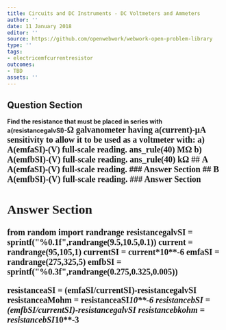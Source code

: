 ```yaml
---
title: Circuits and DC Instruments - DC Voltmeters and Ammeters
author: ''
date: 11 January 2018
editor: ''
source: https://github.com/openwebwork/webwork-open-problem-library
type: ''
tags:
- electricemfcurrentresistor
outcomes:
- TBD
assets: ''
---
```


## Question Section 

<b>
Find the resistance that must be placed in series with a(resistancegalvSI)-<span style="font-family: 'Times'; font-size: 20px";>&Omega;<span> galvanometer having a(current)-<span style="font-family: 'Times'; font-size: 20px";>&mu;A<span> sensitivity to allow it to be used as a voltmeter with:
a) A(emfaSI)-(V) full-scale reading.
ans_rule(40) <span style="font-family: 'Times'; font-size: 20px";>M&Omega;<span>
b) A(emfbSI)-(V) full-scale reading.
ans_rule(40) <span style="font-family: 'Times'; font-size: 20px";>k&Omega;<span>
## A
A(emfaSI)-(V) full-scale reading.
### Answer Section
## B
A(emfbSI)-(V) full-scale reading.
### Answer Section


## Answer Section

from random import randrange
resistancegalvSI = sprintf("%0.1f",randrange(9.5,10.5,0.1))
current = randrange(95,105,1)
currentSI = current*10**-6
emfaSI = randrange(275,325,5)
emfbSI = sprintf("%0.3f",randrange(0.275,0.325,0.005))

resistanceaSI = (emfaSI/currentSI)-resistancegalvSI
resistanceaMohm = resistanceaSI*10**-6
resistancebSI = (emfbSI/currentSI)-resistancegalvSI
resistancebkohm = resistancebSI*10**-3